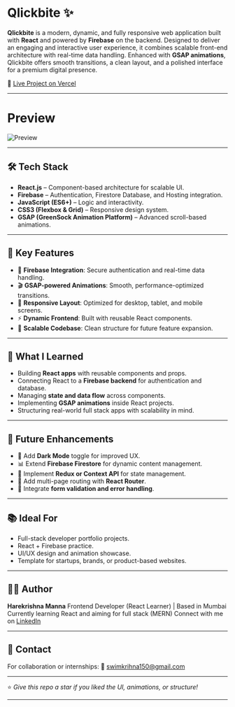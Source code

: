 # Qlickbite ✨

**Qlickbite** is a modern, dynamic, and fully responsive web application built with **React** and powered by **Firebase** on the backend. Designed to deliver an engaging and interactive user experience, it combines scalable front-end architecture with real-time data handling. Enhanced with **GSAP animations**, Qlickbite offers smooth transitions, a clean layout, and a polished interface for a premium digital presence.

🔗 [Live Project on Vercel](https://qlickbite.vercel.app/)

---

# Preview

![Preview](./scroll%20pics/Qlickbite-gif.gif)

---

## 🛠️ Tech Stack

* **React.js** – Component-based architecture for scalable UI.
* **Firebase** – Authentication, Firestore Database, and Hosting integration.
* **JavaScript (ES6+)** – Logic and interactivity.
* **CSS3 (Flexbox & Grid)** – Responsive design system.
* **GSAP (GreenSock Animation Platform)** – Advanced scroll-based animations.

---

## 🎯 Key Features

* 🔐 **Firebase Integration**: Secure authentication and real-time data handling.
* 🎬 **GSAP-powered Animations**: Smooth, performance-optimized transitions.
* 📱 **Responsive Layout**: Optimized for desktop, tablet, and mobile screens.
* ⚡ **Dynamic Frontend**: Built with reusable React components.
* 🔁 **Scalable Codebase**: Clean structure for future feature expansion.

---

## 🧠 What I Learned

* Building **React apps** with reusable components and props.
* Connecting React to a **Firebase backend** for authentication and database.
* Managing **state and data flow** across components.
* Implementing **GSAP animations** inside React projects.
* Structuring real-world full stack apps with scalability in mind.

---


## 🚀 Future Enhancements

* 🌙 Add **Dark Mode** toggle for improved UX.
* 📊 Extend **Firebase Firestore** for dynamic content management.
* 🧠 Implement **Redux or Context API** for state management.
* 📄 Add multi-page routing with **React Router**.
* 🔧 Integrate **form validation and error handling**.

---

## 📚 Ideal For

* Full-stack developer portfolio projects.
* React + Firebase practice.
* UI/UX design and animation showcase.
* Template for startups, brands, or product-based websites.

---

## 👨‍💻 Author

**Harekrishna Manna**
Frontend Developer (React Learner) | Based in Mumbai
Currently learning React and aiming for full stack (MERN)
Connect with me on [LinkedIn](https://www.linkedin.com/in/harekrishna-manna-22569736b/)

---

## 💌 Contact

For collaboration or internships:
📧 [swimkrihna150@gmail.com](mailto:swimkrihna150@gmail.com)

---

⭐️ *Give this repo a star if you liked the UI, animations, or structure!*

---
